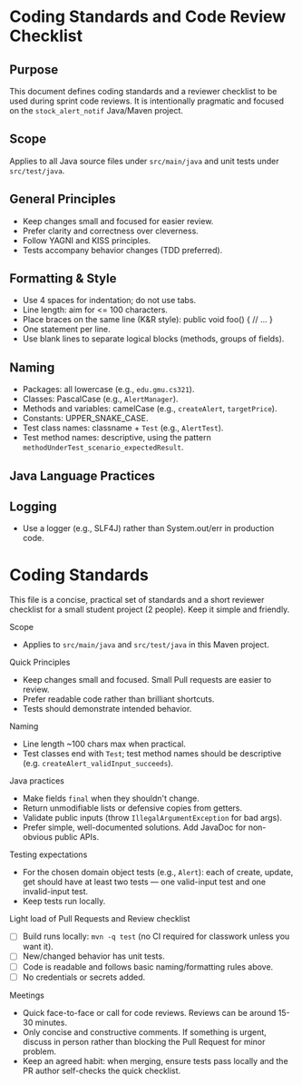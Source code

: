 # Coding Standards and Code Review Checklist

## Purpose
This document defines coding standards and a reviewer checklist to be used during sprint code reviews. It is intentionally pragmatic and focused on the `stock_alert_notif` Java/Maven project.

## Scope
Applies to all Java source files under `src/main/java` and unit tests under `src/test/java`.

## General Principles
- Keep changes small and focused for easier review.
- Prefer clarity and correctness over cleverness.
- Follow YAGNI and KISS principles.
- Tests accompany behavior changes (TDD preferred).

## Formatting & Style
- Use 4 spaces for indentation; do not use tabs.
- Line length: aim for <= 100 characters.
- Place braces on the same line (K&R style):
  public void foo() {
      // ...
  }
- One statement per line.
- Use blank lines to separate logical blocks (methods, groups of fields).

## Naming
- Packages: all lowercase (e.g., `edu.gmu.cs321`).
- Classes: PascalCase (e.g., `AlertManager`).
- Methods and variables: camelCase (e.g., `createAlert`, `targetPrice`).
- Constants: UPPER_SNAKE_CASE.
- Test class names: classname + `Test` (e.g., `AlertTest`).
- Test method names: descriptive, using the pattern `methodUnderTest_scenario_expectedResult`.

## Java Language Practices

## Logging
- Use a logger (e.g., SLF4J) rather than System.out/err in production code.

# Coding Standards

This file is a concise, practical set of standards and a short reviewer checklist for a small student project (2 people). Keep it simple and friendly.

Scope
- Applies to `src/main/java` and `src/test/java` in this Maven project.

Quick Principles
- Keep changes small and focused. Small Pull requests are easier to review.
- Prefer readable code rather than brilliant shortcuts.
- Tests should demonstrate intended behavior. 

Naming 
- Line length ~100 chars max when practical.
- Test classes end with `Test`; test method names should be descriptive (e.g. `createAlert_validInput_succeeds`).

Java practices
- Make fields `final` when they shouldn't change.
- Return unmodifiable lists or defensive copies from getters.
- Validate public inputs (throw `IllegalArgumentException` for bad args).
- Prefer simple, well-documented solutions. Add JavaDoc for non-obvious public APIs.

Testing expectations
- For the chosen domain object tests (e.g., `Alert`): each of create, update, get should have at least two tests — one valid-input test and one invalid-input test.
- Keep tests run locally.

Light load of Pull Requests and Review checklist
- [ ] Build runs locally: `mvn -q test` (no CI required for classwork unless you want it).
- [ ] New/changed behavior has unit tests.
- [ ] Code is readable and follows basic naming/formatting rules above.
- [ ] No credentials or secrets added.

Meetings
- Quick face-to-face or call for code reviews. Reviews can be around 15-30 minutes.
- Only concise and constructive comments. If something is urgent, discuss in person rather than blocking the Pull Request for minor problem.
- Keep an agreed habit: when merging, ensure tests pass locally and the PR author self-checks the quick checklist.
